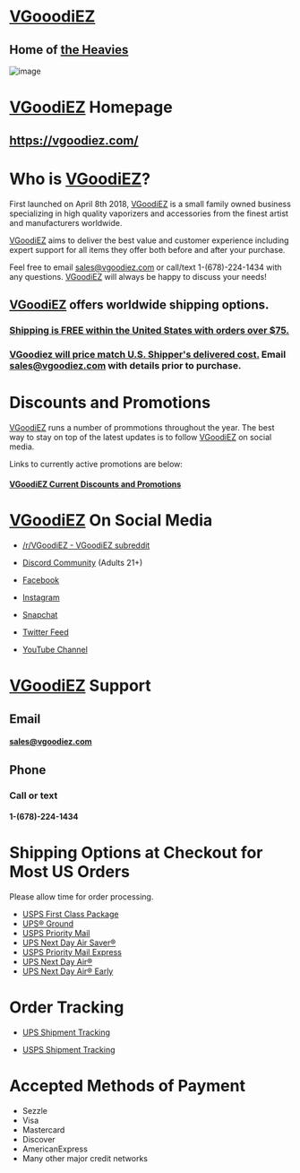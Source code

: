 # [VGooodiEZ](https://vgoodiez.com/)
## Home of [the Heavies](https://vgoodiez.com/collections/the-heavies)

![image](https://user-images.githubusercontent.com/104687767/167254338-99b57fca-9058-4c68-a16c-17fee48c8355.png)

# [VGoodiEZ](https://VGoodiEZ.com) Homepage

## https://vgoodiez.com/

# Who is [VGoodiEZ](https://VGoodiEZ.com)?

First launched on April 8th 2018, [VGoodiEZ](https://VGoodiEZ.com) is a small family owned business specializing in high quality vaporizers and accessories from the finest artist and manufacturers worldwide.

[VGoodiEZ](https://VGoodiEZ.com) aims to deliver the best value and customer experience including expert support for all items they offer both before and after your purchase.

Feel free to email sales@vgoodiez.com or call/text 1-(678)-224-1434 with any questions.  [VGoodiEZ](https://VGoodiEZ.com) will always be happy to discuss your needs!

## [VGoodiEZ](https://VGoodiEZ.com) offers worldwide shipping options.   
### [Shipping is FREE within the United States with orders over $75.](https://vgoodiez.com/pages/discounts) 
### [VGoodiez will price match U.S. Shipper's delivered cost.](https://vgoodiez.com/pages/discounts) Email sales@vgoodiez.com with details prior to purchase.  
# Discounts and Promotions
[VGoodiEZ](https://VGoodiEZ.com) runs a number of prommotions throughout the year. The best way to stay on top of the latest updates is to follow [VGoodiEZ](https://VGoodiEZ.com) on social media.

Links to currently active promotions are below:
#### [VGoodiEZ Current Discounts and Promotions](https://vgoodiez.com/pages/discounts) 

# [VGoodiEZ](https://VGoodiEZ.com) On Social Media

- [/r/VGoodiEZ - VGoodiEZ subreddit](https://www.reddit.com/r/VGoodiez/)

- [Discord Community](https://discord.gg/UETxShF9sr) (Adults 21+)

- [Facebook](https://www.facebook.com/vgoodiez.shop)

- [Instagram](https://instagram.com/_vgoodiez_)

- [Snapchat](https://snapchat.com/add/vgoodiez.com)

- [Twitter Feed](https://twitter.com/VgoodiezC)

- [YouTube Channel](http://www.youtube.com/channel/UCQkwKOZZ_P8mb6LOInVYZ1A)

# [VGoodiEZ](https://VGoodiEZ.com) Support

## Email

#### sales@vgoodiez.com

## Phone
### Call or text
#### 1-(678)-224-1434

# Shipping Options at Checkout for Most US Orders
Please allow time for order processing.
- [USPS First Class Package](https://www.usps.com/ship/first-class-mail.htm)
- [UPS® Ground](https://www.ups.com/maps?loc=en_US)
- [USPS Priority Mail](https://www.usps.com/ship/priority-mail.htm)
- [UPS Next Day Air Saver®](https://www.ups.com/assets/resources/media/en_US/UPS_Next_Day_Air.pdf)
- [USPS Priority Mail Express](https://www.usps.com/ship/priority-mail-express.htm)
- [UPS Next Day Air®](https://www.ups.com/assets/resources/media/en_US/UPS_Next_Day_Air.pdf)
- [UPS Next Day Air® Early](https://www.ups.com/assets/resources/media/en_US/UPS_Next_Day_Air.pdf)

# Order Tracking
- [UPS Shipment Tracking](https://www.ups.com/tracking/tracking.html)

- [USPS Shipment Tracking](https://tools.usps.com/go/TrackConfirmAction!input.action)

# Accepted Methods of Payment
- Sezzle
- Visa
- Mastercard
- Discover
- AmericanExpress
- Many other major credit networks
